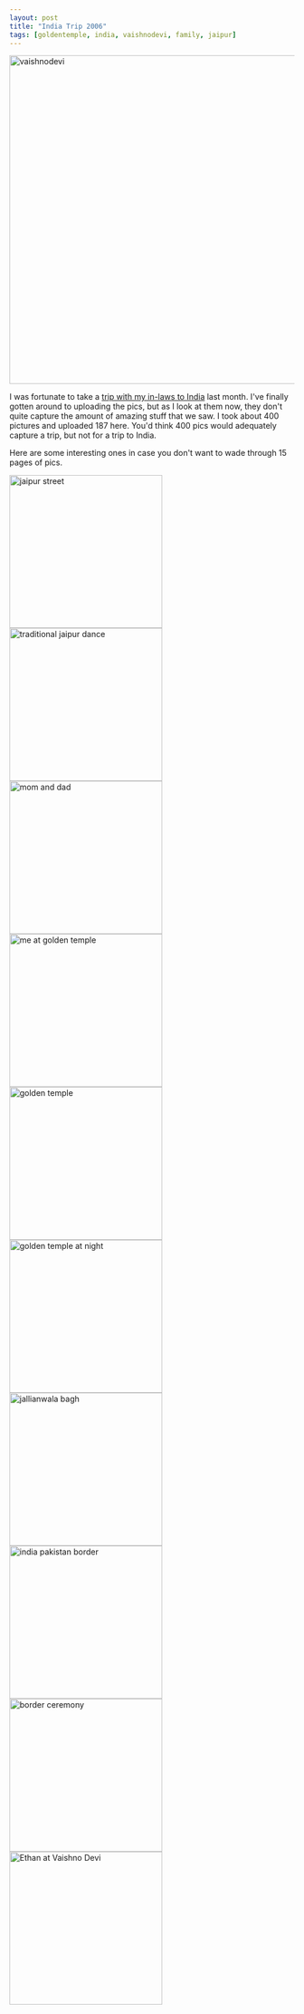 ```yaml
---
layout: post
title: "India Trip 2006"
tags: [goldentemple, india, vaishnodevi, family, jaipur]
---
```


[<img src="http://kurup.org/photo/images/82588/vaishnodevi.jpg" width="580" alt="vaishnodevi" />](http://kurup.org/photo/photo?photo_id=82581)

I was fortunate to take a [trip with my in-laws to India](http://kurup.org/photo/album?album%5fid=80449) last month. I've finally gotten around to uploading the pics, but as I look at them now, they don't quite capture the amount of amazing stuff that we saw. I took about 400 pictures and uploaded 187 here. You'd think 400 pics would adequately capture a trip, but not for a trip to India.

Here are some interesting ones in case you don't want to wade through 15 pages of pics.

[<img src="http://kurup.org/photo/images/80702/jaipur street" width="270" alt="jaipur street" />](http://kurup.org/photo/photo?photo_id=80695)  [<img src="http://kurup.org/photo/images/81171/IMG_6361.jpg" width="270" alt="traditional jaipur dance" />](http://kurup.org/photo/photo?photo_id=81164)  [<img src="http://kurup.org/photo/images/81724/IMG_6586.jpg" width="270" alt="mom and dad" />](http://kurup.org/photo/photo?photo_id=81717)  [<img src="http://kurup.org/photo/images/81700/IMG_6584.jpg" width="270" alt="me at golden temple" />](http://kurup.org/photo/photo?photo_id=81693)  [<img src="http://kurup.org/photo/images/81664/IMG_6580.jpg" width="270" alt="golden temple" />](http://kurup.org/photo/photo?photo_id=81657)  [<img src="http://kurup.org/photo/images/82408/IMG_6682.jpg" width="270" alt="golden temple at night" />](http://kurup.org/photo/photo?photo_id=82401)  [<img src="http://kurup.org/photo/images/81796/IMG_6594.jpg" width="270" alt="jallianwala bagh" />](http://kurup.org/photo/photo?photo_id=81789)  [<img src="http://kurup.org/photo/images/82264/IMG_6645.jpg" width="270" alt="india pakistan border" />](http://kurup.org/photo/photo?photo_id=82257)  [<img src="http://kurup.org/photo/images/82360/IMG_6654.jpg" width="270" alt="border ceremony" />](http://kurup.org/photo/photo?photo_id=82353)  [<img src="http://kurup.org/photo/images/81220/IMG_6514.jpg" width="270" alt="Ethan at Vaishno Devi" />](http://kurup.org/photo/photo?photo_id=81213)

